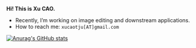 **Hi! This is Xu CAO.**
- Recently, I’m working on image editing and downstream applications.
- How to reach me: `xucaotju[AT]gmail.com`

<!---- 💞️ I’m looking to collaborate on ...--->
<!---
SheffieldCao/SheffieldCao is a ✨ special ✨ repository because its `README.md` (this file) appears on your GitHub profile.
You can click the Preview link to take a look at your changes.
--->

[![Anurag's GitHub stats](https://github-readme-stats.vercel.app/api?username=SheffieldCao&show_icons=true&hide=stars&theme=vision-friendly-dark)](https://github.com/anuraghazra/github-readme-stats)

<!---
[![Top Langs](https://github-readme-stats.vercel.app/api/top-langs/?username=SheffieldCao&show_icons=true&layout=compact)](https://github.com/anuraghazra/github-readme-stats)
--->

